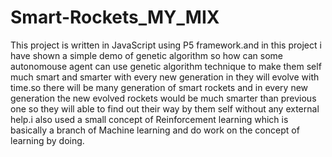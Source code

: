 # Smart-Rockets_MY_MIX
This project is written in JavaScript using P5 framework.and in this project i have shown a simple demo of genetic algorithm so how can some autonomouse agent can use genetic algorithm technique to make them self much smart and smarter with every new generation in they will evolve with time.so there will be many generation of smart rockets and in every new generation the new evolved rockets would be much smarter than previous one so they will able to find out their way by them self without any external help.i also used a small concept of Reinforcement learning which is basically a branch of Machine learning and do work on the concept of learning by doing.
